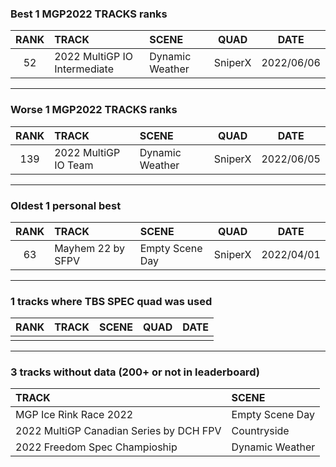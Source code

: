 ### Best 1 MGP2022 TRACKS ranks
|RANK|TRACK|SCENE|QUAD|DATE|
|:---:|:---|:---|:---:|:---:|
|52|2022 MultiGP IO Intermediate|Dynamic Weather|SniperX|2022/06/06|
---
### Worse 1 MGP2022 TRACKS ranks
|RANK|TRACK|SCENE|QUAD|DATE|
|:---:|:---|:---|:---:|:---:|
|139|2022 MultiGP IO Team|Dynamic Weather|SniperX|2022/06/05|
---
### Oldest 1 personal best
|RANK|TRACK|SCENE|QUAD|DATE|
|:---:|:---|:---|:---:|:---:|
|63|Mayhem 22 by SFPV|Empty Scene Day|SniperX|2022/04/01|
---
### 1 tracks where TBS SPEC quad was used
|RANK|TRACK|SCENE|QUAD|DATE|
|:---:|:---|:---|:---:|:---:|
||||||
---
### 3 tracks without data (200+ or not in leaderboard)
|TRACK|SCENE|
|:---|:---|
|MGP Ice Rink Race 2022|Empty Scene Day|
|2022 MultiGP Canadian Series by DCH FPV|Countryside|
|2022 Freedom Spec Champioship|Dynamic Weather|
